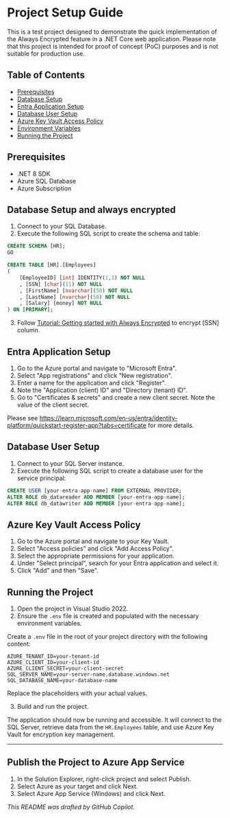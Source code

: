 # Project Setup Guide

This is a test project designed to demonstrate the quick implementation of the Always Encrypted feature in a .NET Core web application. 
Please note that this project is intended for proof of concept (PoC) purposes and is not suitable for production use.

## Table of Contents

- [Prerequisites](#prerequisites)
- [Database Setup](#database-setup)
- [Entra Application Setup](#entra-application-setup)
- [Database User Setup](#database-user-setup)
- [Azure Key Vault Access Policy](#azure-key-vault-access-policy)
- [Environment Variables](#environment-variables)
- [Running the Project](#running-the-project)

## Prerequisites

- .NET 8 SDK
- Azure SQL Database
- Azure Subscription

## Database Setup and always encrypted

1. Connect to your SQL Database.
2. Execute the following SQL script to create the schema and table:

```sql
CREATE SCHEMA [HR];
GO

CREATE TABLE [HR].[Employees]
(
    [EmployeeID] [int] IDENTITY(1,1) NOT NULL
    , [SSN] [char](11) NOT NULL
    , [FirstName] [nvarchar](50) NOT NULL
    , [LastName] [nvarchar](50) NOT NULL
    , [Salary] [money] NOT NULL
) ON [PRIMARY];
```

3. Follow [Tutorial: Getting started with Always Encrypted](https://learn.microsoft.com/en-us/sql/relational-databases/security/encryption/always-encrypted-tutorial-getting-started?view=sql-server-ver16&tabs=ssms) to encrypt [SSN] column.

## Entra Application Setup

1. Go to the Azure portal and navigate to "Microsoft Entra".
2. Select "App registrations" and click "New registration".
3. Enter a name for the application and click "Register".
4. Note the "Application (client) ID" and "Directory (tenant) ID".
5. Go to "Certificates & secrets" and create a new client secret. Note the value of the client secret.

Please see https://learn.microsoft.com/en-us/entra/identity-platform/quickstart-register-app?tabs=certificate for more details.

## Database User Setup

1. Connect to your SQL Server instance.
2. Execute the following SQL script to create a database user for the service principal:

```sql
CREATE USER [your-entra-app-name] FROM EXTERNAL PROVIDER;
ALTER ROLE db_datareader ADD MEMBER [your-entra-app-name];
ALTER ROLE db_datawriter ADD MEMBER [your-entra-app-name];
```

## Azure Key Vault Access Policy

1. Go to the Azure portal and navigate to your Key Vault.
2. Select "Access policies" and click "Add Access Policy".
3. Select the appropriate permissions for your application.
4. Under "Select principal", search for your Entra application and select it.
5. Click "Add" and then "Save".



## Running the Project

1. Open the project in Visual Studio 2022.
2. Ensure the `.env` file is created and populated with the necessary environment variables.

Create a `.env` file in the root of your project directory with the following content:

```plaintext
AZURE_TENANT_ID=your-tenant-id
AZURE_CLIENT_ID=your-client-id
AZURE_CLIENT_SECRET=your-client-secret
SQL_SERVER_NAME=your-server-name.database.windows.net
SQL_DATABASE_NAME=your-database-name
```
Replace the placeholders with your actual values.

3. Build and run the project.

The application should now be running and accessible. It will connect to the SQL Server, retrieve data from the `HR.Employees` table, and use Azure Key Vault for encryption key management.

---

## Publish the Project to Azure App Service

1. In the Solution Explorer, right-click project and select Publish.
2. Select Azure as your target and click Next.
3. Select Azure App Service (Windows) and click Next.


*This README was drafted by GitHub Copilot.*
